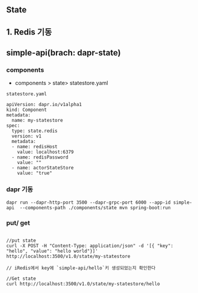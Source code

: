 ## State

## 1. Redis 기동 

## simple-api(brach: dapr-state)
### components
- components > state> statestore.yaml 

`statestore.yaml`
```
apiVersion: dapr.io/v1alpha1
kind: Component
metadata:
  name: my-statestore
spec:
  type: state.redis
  version: v1
  metadata:
  - name: redisHost
    value: localhost:6379
  - name: redisPassword
    value: ""
  - name: actorStateStore
    value: "true"

```

### dapr 기동 
```
dapr run --dapr-http-port 3500 --dapr-grpc-port 6000 --app-id simple-api  --components-path ./components/state mvn spring-boot:run
```

### put/ get
```

//put state
curl -X POST -H "Content-Type: application/json" -d '[{ "key": "hello", "value": "hello world"}]' http://localhost:3500/v1.0/state/my-statestore

// iRedis에서 key에 `simple-api/hello`키 생성되었는지 확인한다 

//Get state
curl http://localhost:3500/v1.0/state/my-statestore/hello
```

